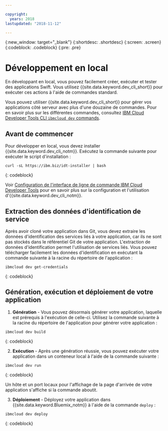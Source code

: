 ```yaml
---

copyright:
  years: 2018
lastupdated: "2018-11-12"

---
```

{:new_window: target="_blank"}
{:shortdesc: .shortdesc}
{:screen: .screen}
{:codeblock: .codeblock}
{:pre: .pre}

# Développement en local

En développant en local, vous pouvez facilement créer, exécuter et tester des applications Swift. Vous utilisez {{site.data.keyword.dev_cli_short}} pour exécuter ces actions à l'aide de commandes standard. 

Vous pouvez utiliser {{site.data.keyword.dev_cli_short}} pour gérer vos applications côté serveur avec plus d'une douzaine de commandes. Pour en savoir plus sur les différentes commandes, consultez [IBM Cloud Developer Tools CLI `ibmcloud dev` commands](/docs/cli/idt/commands.html).

## Avant de commencer

Pour développer en local, vous devez installer {{site.data.keyword.dev_cli_notm}}. Exécutez la commande suivante pour exécuter le script d'installation :
```
curl -sL https://ibm.biz/idt-installer | bash
```
{: codeblock}

Voir [Configuration de l'interface de ligne de commande IBM Cloud Developer Tools](/docs/cli/idt/setting_up_idt.html) pour en savoir plus sur la configuration et l'utilisation d'{{site.data.keyword.dev_cli_notm}}.

## Extraction des données d'identification de service

Après avoir cloné votre application dans Git, vous devez extraire les données d'identification des services liés à votre application, car ils ne sont pas stockés dans le référentiel Git de votre application. L'extraction de données d'identification permet l'utilisation de services liés. Vous pouvez télécharger facilement les données d'identification en exécutant la commande suivante à la racine du répertoire de l'application :
```
ibmcloud dev get-credentials
```
{: codeblock}

## Génération, exécution et déploiement de votre application 

1. **Génération** - Vous pouvez désormais générer votre application, laquelle est prérequis à l'exécution de celle-ci.
  Utilisez la commande suivante à la racine du répertoire de l'application pour générer votre application :
  ```
  ibmcloud dev build
  ```
  {: codeblock}

2. **Exécution** - Après une génération réussie, vous pouvez exécuter votre application dans un conteneur local à l'aide de la commande suivante :
  ```
  ibmcloud dev run
  ```
  {: codeblock}

  Un hôte et un port locaux pour l'affichage de la page d'arrivée de votre application s'affiche si la commande aboutit.

3. **Déploiement** - Déployez votre application dans {{site.data.keyword.Bluemix_notm}} à l'aide de la commande `deploy` :
  ```
  ibmcloud dev deploy
  ```
  {: codeblock}
